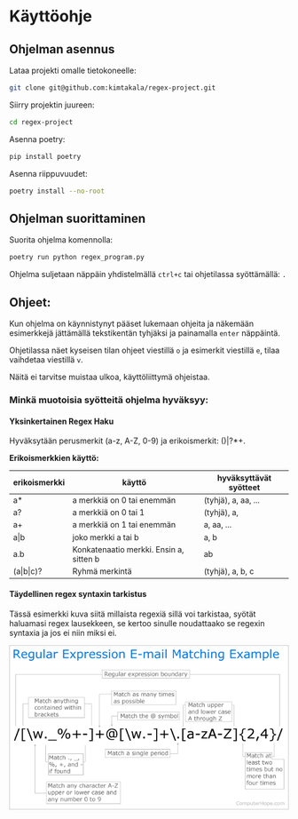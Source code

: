 # Käyttöohje

## Ohjelman asennus

Lataa projekti omalle tietokoneelle:

```bash
git clone git@github.com:kimtakala/regex-project.git
```

Siirry projektin juureen:

```bash
cd regex-project
```

Asenna poetry:

```bash
pip install poetry
```

Asenna riippuvuudet:

```bash
poetry install --no-root
```

## Ohjelman suorittaminen

Suorita ohjelma komennolla:

```bash
poetry run python regex_program.py
```

Ohjelma suljetaan näppäin yhdistelmällä `ctrl+c` tai ohjetilassa syöttämällä: `.`

## Ohjeet:

Kun ohjelma on käynnistynyt pääset lukemaan ohjeita ja näkemään esimerkkejä jättämällä tekstikentän tyhjäksi ja painamalla `enter` näppäintä.

Ohjetilassa näet kyseisen tilan ohjeet viestillä `o` ja esimerkit viestillä `e`, tilaa vaihdetaa viestillä `v`.

Näitä ei tarvitse muistaa ulkoa, käyttöliittymä ohjeistaa.

### Minkä muotoisia syötteitä ohjelma hyväksyy:

#### Yksinkertainen Regex Haku

Hyväksytään perusmerkit (a-z, A-Z, 0-9) ja erikoismerkit: ()|?\*+.

**Erikoismerkkien käyttö:**

| erikoismerkki | käyttö                                  | hyväksyttävät syötteet |
| ------------- | --------------------------------------- | ---------------------- |
| a\*           | a merkkiä on 0 tai enemmän              | (tyhjä), a, aa, ...    |
| a?            | a merkkiä on 0 tai 1                    | (tyhjä), a,            |
| a+            | a merkkiä on 1 tai enemmän              | a, aa, ...             |
| a\|b          | joko merkki a tai b                     | a, b                   |
| a.b           | Konkatenaatio merkki. Ensin a, sitten b | ab                     |
| (a\|b\|c)?    | Ryhmä merkintä                          | (tyhjä), a, b, c       |

#### Täydellinen regex syntaxin tarkistus

Tässä esimerkki kuva siitä millaista regexiä sillä voi tarkistaa, syötät haluamasi regex lausekkeen, se kertoo sinulle noudattaako se regexin syntaxia ja jos ei niin miksi ei.

![regex example image](https://github.com/kimtakala/regex-project/blob/main/dokumentaatio/kuvat/regular-expression.webp)
